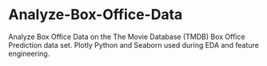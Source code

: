 # Analyze-Box-Office-Data
Analyze Box Office Data on the The Movie Database (TMDB) Box Office Prediction data set. Plotly Python and Seaborn used during EDA and feature engineering.
